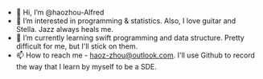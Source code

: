 - 👋 Hi, I’m @haozhou-Alfred
- 👀 I’m interested in programming & statistics. Also, I love guitar and Stella. Jazz always heals me. 
- 🌱 I’m currently learning swift programming and data structure. Pretty difficult for me, but I'll stick on them.
- 📫 How to reach me - haoz-zhou@outlook.com. I'll use Github to record the way that I learn by myself to be a SDE.

<!---
haozhou-Alfred/haozhou-Alfred is a ✨ special ✨ repository because its `README.md` (this file) appears on your GitHub profile.
You can click the Preview link to take a look at your changes.
--->
